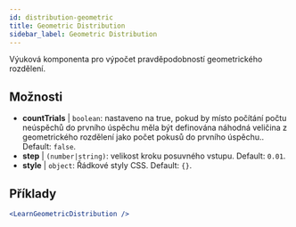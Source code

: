 ```yaml
---
id: distribution-geometric
title: Geometric Distribution
sidebar_label: Geometric Distribution
---
```


Výuková komponenta pro výpočet pravděpodobností geometrického rozdělení.

## Možnosti

* __countTrials__ | `boolean`: nastaveno na true, pokud by místo počítání počtu neúspěchů do prvního úspěchu měla být definována náhodná veličina z geometrického rozdělení jako počet pokusů do prvního úspěchu.. Default: `false`.
* __step__ | `(number|string)`: velikost kroku posuvného vstupu. Default: `0.01`.
* __style__ | `object`: Řádkové styly CSS. Default: `{}`.


## Příklady

```jsx live
<LearnGeometricDistribution />
```

